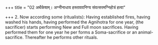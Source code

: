 +++
title = "02 अथैकेषाम्। अग्नीनाधाय हस्ताववनिग्य संवत्सरमग्निहोत्रं हत्वा"

+++
2. Now according some (ritualists): Having established fires, having washed his hands, having performed the Agnihotra for one year, (the sacrificer) starts performing New and Full moon sacrifices. Having performed them for one year he per forms a Soma-sacrifice or an animal-sacrifice. Thereafter he performs other rituals.
